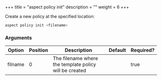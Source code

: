 +++
title = "aspect policy init"
description = ""
weight = 6
+++

Create a new policy at the specified location:

```bash
aspect policy init <filename>
```

### Arguments

|Option|Position|Description|Default|Required?|
|---|---|---|---|---|
|filname|0|The filename where the template policy will be created||true|
